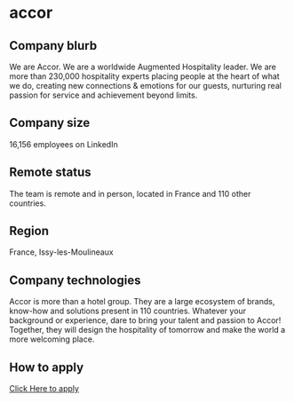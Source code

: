 # accor

## Company blurb

We are Accor. We are a worldwide Augmented Hospitality leader. We are more than 230,000 hospitality experts placing people at the heart of what we do, creating new connections & emotions for our guests, nurturing real passion for service and achievement beyond limits.

## Company size

16,156 employees on LinkedIn

## Remote status

The team is remote and in person, located in France and 110 other countries.

## Region

France, Issy-les-Moulineaux

## Company technologies

Accor is more than a hotel group. They are a large ecosystem of brands, know-how and solutions present in 110 countries. Whatever your background or experience, dare to bring your talent and passion to Accor! Together, they will design the hospitality of tomorrow and make the world a more welcoming place.

## How to apply

[Click Here to apply](https://careers.accor.com/global/en/opportunity)